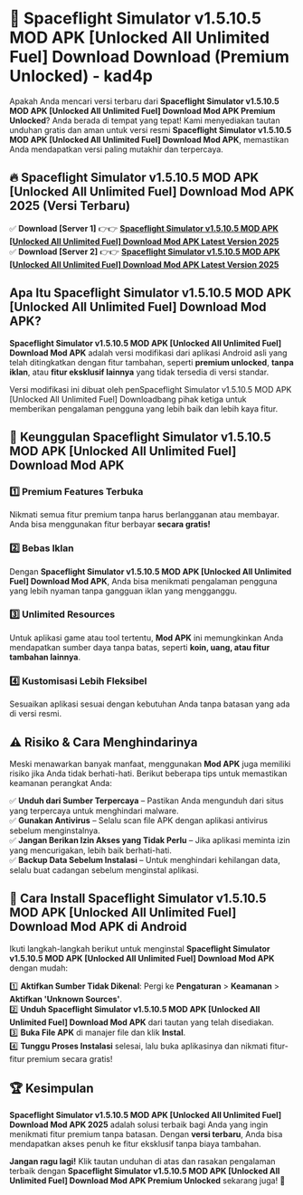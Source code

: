 # 🎯 Spaceflight Simulator v1.5.10.5 MOD APK [Unlocked All Unlimited Fuel] Download  Download (Premium Unlocked) -  kad4p

Apakah Anda mencari versi terbaru dari **Spaceflight Simulator v1.5.10.5 MOD APK [Unlocked All Unlimited Fuel] Download Mod APK Premium Unlocked**? Anda berada di tempat yang tepat! Kami menyediakan tautan unduhan gratis dan aman untuk versi resmi **Spaceflight Simulator v1.5.10.5 MOD APK [Unlocked All Unlimited Fuel] Download Mod APK**, memastikan Anda mendapatkan versi paling mutakhir dan terpercaya.

## 🔥 Spaceflight Simulator v1.5.10.5 MOD APK [Unlocked All Unlimited Fuel] Download Mod APK 2025 (Versi Terbaru)

✅ **Download [Server 1]** 👉👉 [**Spaceflight Simulator v1.5.10.5 MOD APK [Unlocked All Unlimited Fuel] Download Mod APK Latest Version 2025**](https://momento.my/?title=Spaceflight_Simulator_v1.5.10.5_MOD_APK_[Unlocked_All_Unlimited_Fuel]_Download)  
✅ **Download [Server 2]** 👉👉 [**Spaceflight Simulator v1.5.10.5 MOD APK [Unlocked All Unlimited Fuel] Download Mod APK Latest Version 2025**](https://momento.my/?title=Spaceflight_Simulator_v1.5.10.5_MOD_APK_[Unlocked_All_Unlimited_Fuel]_Download)  

## Apa Itu Spaceflight Simulator v1.5.10.5 MOD APK [Unlocked All Unlimited Fuel] Download Mod APK?

**Spaceflight Simulator v1.5.10.5 MOD APK [Unlocked All Unlimited Fuel] Download Mod APK** adalah versi modifikasi dari aplikasi Android asli yang telah ditingkatkan dengan fitur tambahan, seperti **premium unlocked**, **tanpa iklan**, atau **fitur eksklusif lainnya** yang tidak tersedia di versi standar.

Versi modifikasi ini dibuat oleh penSpaceflight Simulator v1.5.10.5 MOD APK [Unlocked All Unlimited Fuel] Downloadbang pihak ketiga untuk memberikan pengalaman pengguna yang lebih baik dan lebih kaya fitur.

## 🎯 Keunggulan Spaceflight Simulator v1.5.10.5 MOD APK [Unlocked All Unlimited Fuel] Download Mod APK

### 1️⃣ Premium Features Terbuka
Nikmati semua fitur premium tanpa harus berlangganan atau membayar. Anda bisa menggunakan fitur berbayar **secara gratis!**

### 2️⃣ Bebas Iklan
Dengan **Spaceflight Simulator v1.5.10.5 MOD APK [Unlocked All Unlimited Fuel] Download Mod APK**, Anda bisa menikmati pengalaman pengguna yang lebih nyaman tanpa gangguan iklan yang mengganggu.

### 3️⃣ Unlimited Resources
Untuk aplikasi game atau tool tertentu, **Mod APK** ini memungkinkan Anda mendapatkan sumber daya tanpa batas, seperti **koin, uang, atau fitur tambahan lainnya**.

### 4️⃣ Kustomisasi Lebih Fleksibel
Sesuaikan aplikasi sesuai dengan kebutuhan Anda tanpa batasan yang ada di versi resmi.

## ⚠️ Risiko & Cara Menghindarinya

Meski menawarkan banyak manfaat, menggunakan **Mod APK** juga memiliki risiko jika Anda tidak berhati-hati. Berikut beberapa tips untuk memastikan keamanan perangkat Anda:

✅ **Unduh dari Sumber Terpercaya** – Pastikan Anda mengunduh dari situs yang terpercaya untuk menghindari malware.  
✅ **Gunakan Antivirus** – Selalu scan file APK dengan aplikasi antivirus sebelum menginstalnya.  
✅ **Jangan Berikan Izin Akses yang Tidak Perlu** – Jika aplikasi meminta izin yang mencurigakan, lebih baik berhati-hati.  
✅ **Backup Data Sebelum Instalasi** – Untuk menghindari kehilangan data, selalu buat cadangan sebelum menginstal aplikasi.

## 📌 Cara Install Spaceflight Simulator v1.5.10.5 MOD APK [Unlocked All Unlimited Fuel] Download Mod APK di Android

Ikuti langkah-langkah berikut untuk menginstal **Spaceflight Simulator v1.5.10.5 MOD APK [Unlocked All Unlimited Fuel] Download Mod APK** dengan mudah:

1️⃣ **Aktifkan Sumber Tidak Dikenal**: Pergi ke **Pengaturan** > **Keamanan** > **Aktifkan 'Unknown Sources'**.  
2️⃣ **Unduh Spaceflight Simulator v1.5.10.5 MOD APK [Unlocked All Unlimited Fuel] Download Mod APK** dari tautan yang telah disediakan.  
3️⃣ **Buka File APK** di manajer file dan klik **Instal**.  
4️⃣ **Tunggu Proses Instalasi** selesai, lalu buka aplikasinya dan nikmati fitur-fitur premium secara gratis!

## 🏆 Kesimpulan

**Spaceflight Simulator v1.5.10.5 MOD APK [Unlocked All Unlimited Fuel] Download Mod APK 2025** adalah solusi terbaik bagi Anda yang ingin menikmati fitur premium tanpa batasan. Dengan **versi terbaru**, Anda bisa mendapatkan akses penuh ke fitur eksklusif tanpa biaya tambahan.

**Jangan ragu lagi!** Klik tautan unduhan di atas dan rasakan pengalaman terbaik dengan **Spaceflight Simulator v1.5.10.5 MOD APK [Unlocked All Unlimited Fuel] Download Mod APK Premium Unlocked** sekarang juga! 🚀
